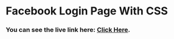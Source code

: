 # Facebook Login Page With CSS

### You can see the live link here: [Click Here](https://sayedmdsafwan.github.io/facebook-login-page-with-css/).
